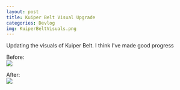 ```yaml
---
layout: post
title: Kuiper Belt Visual Upgrade
categories: Devlog
img: KuiperBeltVisuals.png  
---
```


<p>Updating the visuals of Kuiper Belt.  I think I've made good progress</p>
<p>Before:
<br>
<img src = "{{ site.url }}/images/KuiperBeltOld.png"></p>
<p>After:
<br>
<img src = "{{ site.url }}/images/KuiperBeltVisuals.png"></p>
